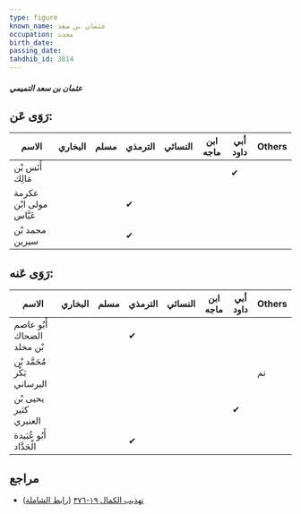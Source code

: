 ```yaml
---
type: figure
known_name: عثمان بن سعد
occupation: محدث
birth_date:
passing_date:
tahdhib_id: 3814
---
```

##### عثمان بن سعد التميمي

## رَوَى عَن:
| الاسم                   | البخاري | مسلم | الترمذي | النسائي | ابن ماجه | أبي داود | Others |
| ----------------------- | ------- | ---- | ------- | ------- | -------- | -------- | ------ |
| أَنَس بْن مَالِك        |         |      |         |         |          | ✔        |        |
| عكرمة مولى ابْن عَبَّاس |         |      | ✔       |         |          |          |        |
| محمد بْن سيرين          |         |      | ✔       |         |          |          |        |
## رَوَى عَنه:
| الاسم                       | البخاري | مسلم | الترمذي | النسائي | ابن ماجه | أبي داود | Others |
| --------------------------- | ------- | ---- | ------- | ------- | -------- | -------- | ------ |
| أَبُو عاصم الضحاك بْن مخلد  |         |      | ✔       |         |          |          |        |
| مُحَمَّد بْن بَكْر البرساني |         |      |         |         |          |          | تم     |
| يحيى بْن كثير العنبري       |         |      |         |         |          | ✔        |        |
| أَبُو عُبَيدة الْحَدَّاد    |         |      | ✔       |         |          |          |        |
## مراجع
- [تهذيب الكمال ١٩-٣٧٦](obsidian://open?vault=Tahdhib-al-Kamal&file=Figures/٣٨١٤-عثمان%20بن%20سعد%20التميمي) ([رابط الشاملة](https://shamela.ws/book/3722/9950))